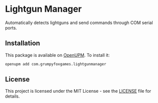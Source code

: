 # Lightgun Manager

Automatically detects lightguns and send commands through COM serial ports.

## Installation

This package is available on [OpenUPM](https://openupm.com). To install it:
```bash
openupm add com.grumpyfoxgames.lightgunmanager
```

## License

This project is licensed under the MIT License - see the [LICENSE](LICENSE) file for details.
